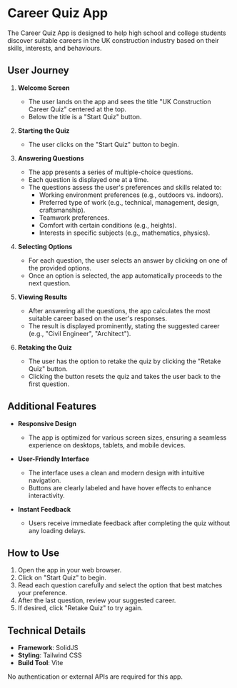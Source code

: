 # Career Quiz App

The Career Quiz App is designed to help high school and college students discover suitable careers in the UK construction industry based on their skills, interests, and behaviours.

## User Journey

1. **Welcome Screen**
   - The user lands on the app and sees the title "UK Construction Career Quiz" centered at the top.
   - Below the title is a "Start Quiz" button.

2. **Starting the Quiz**
   - The user clicks on the "Start Quiz" button to begin.

3. **Answering Questions**
   - The app presents a series of multiple-choice questions.
   - Each question is displayed one at a time.
   - The questions assess the user's preferences and skills related to:
     - Working environment preferences (e.g., outdoors vs. indoors).
     - Preferred type of work (e.g., technical, management, design, craftsmanship).
     - Teamwork preferences.
     - Comfort with certain conditions (e.g., heights).
     - Interests in specific subjects (e.g., mathematics, physics).

4. **Selecting Options**
   - For each question, the user selects an answer by clicking on one of the provided options.
   - Once an option is selected, the app automatically proceeds to the next question.

5. **Viewing Results**
   - After answering all the questions, the app calculates the most suitable career based on the user's responses.
   - The result is displayed prominently, stating the suggested career (e.g., "Civil Engineer", "Architect").

6. **Retaking the Quiz**
   - The user has the option to retake the quiz by clicking the "Retake Quiz" button.
   - Clicking the button resets the quiz and takes the user back to the first question.

## Additional Features

- **Responsive Design**
  - The app is optimized for various screen sizes, ensuring a seamless experience on desktops, tablets, and mobile devices.

- **User-Friendly Interface**
  - The interface uses a clean and modern design with intuitive navigation.
  - Buttons are clearly labeled and have hover effects to enhance interactivity.

- **Instant Feedback**
  - Users receive immediate feedback after completing the quiz without any loading delays.

## How to Use

1. Open the app in your web browser.
2. Click on "Start Quiz" to begin.
3. Read each question carefully and select the option that best matches your preference.
4. After the last question, review your suggested career.
5. If desired, click "Retake Quiz" to try again.

## Technical Details

- **Framework**: SolidJS
- **Styling**: Tailwind CSS
- **Build Tool**: Vite

No authentication or external APIs are required for this app.
